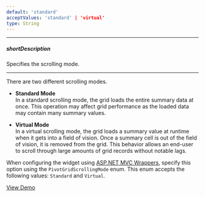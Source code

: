 ```yaml
---
default: 'standard'
acceptValues: 'standard' | 'virtual'
type: String
---
```

---
##### shortDescription
Specifies the scrolling mode.

---
There are two different scrolling modes.

- **Standard Mode**		
	In a standard scrolling mode, the grid loads the entire summary data at once. This operation may affect grid performance as the loaded data may contain many summary values.

- **Virtual Mode**		
	In a virtual scrolling mode, the grid loads a summary value at runtime when it gets into a field of vision. Once a summary cell is out of the field of vision, it is removed from the grid. This behavior allows an end-user to scroll through large amounts of grid records without notable lags.      
    
When configuring the widget using [ASP.NET MVC Wrappers](/concepts/35%20ASP.NET%20MVC%20Wrappers/20%20Fundamentals '/Documentation/Guide/ASP.NET_MVC_Wrappers/Fundamentals/'), specify this option using the `PivotGridScrollingMode` enum. This enum accepts the following values: `Standard` and `Virtual`.

<a href="http://js.devexpress.com/Demos/WidgetsGallery/#demo/data_grid-pivot_grid-virtual_scrolling" class="button orange small fix-width-155" style="margin-right:20px;" target="_blank">View Demo</a>